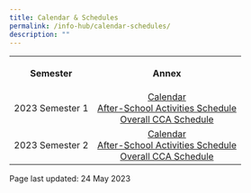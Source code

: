 ```yaml
---
title: Calendar & Schedules
permalink: /info-hub/calendar-schedules/
description: ""
---
```

<table>
<tbody>
<tr>
<th style="text-align: center;">
<p>Semester</p>
</th>
<th style="text-align: center;">
<p>Annex</p>
</th>
</tr>
<tr>
<td style="text-align: center;">
<p>2023 Semester 1</p>
</td>
<td style="text-align: center;">
<a href="https://drive.google.com/file/d/1ra6qhR_UwKkmTmri8NflJJKzlKCtxtwU/view" target="_blank" rel="noopener">Calendar</a><br>
<a href="https://drive.google.com/file/d/1gMVzN-BSX4MhnbSRYSGjZn93VDyf3Wyo/view" target="_blank" rel="noopener">After-School Activities Schedule</a><br>
<a href="https://drive.google.com/file/d/1wXLMGnb6H8AV4UKcWnpVcmrFwgJRMF17/view?usp=sharing" target="_blank" rel="noopener">Overall CCA Schedule</a>
</td>
</tr>
<tr>
<td style="text-align: center;">
<p>2023 Semester 2</p>
</td>
<td style="text-align: center;">
<a href="https://drive.google.com/file/d/1Um9AN8V3-O58T9ajIi2_cmQVMs4Nmrsi/view?usp=sharing" target="_blank" rel="noopener">Calendar</a><br>
<a href="https://drive.google.com/file/d/1YZRm-dpINkc71SvYhsohljmWNhuh_iZ_/view?usp=sharing" target="_blank" rel="noopener">After-School Activities Schedule</a><br>
<a href="https://drive.google.com/file/d/13tBXz5VxykVlvJTCbyfCvdLnlR0SuXDC/view?usp=sharing" target="_blank" rel="noopener">Overall CCA Schedule</a>
</td>
</tr>
</tbody>
</table>
<p></p>
<p></p>
<p>Page last updated: 24 May 2023</p>